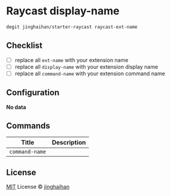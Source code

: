 # Raycast display-name

```sh
degit jinghaihan/starter-raycast raycast-ext-name
```

## Checklist

- [ ] replace all `ext-name` with your extension name
- [ ] replace all `display-name` with your extension display name
- [ ] replace all `command-name` with your extension command name

## Configuration

<!-- configs -->

**No data**

<!-- configs -->

## Commands

<!-- commands -->

| Title          | Description |
| -------------- | ----------- |
| `command-name` |             |

<!-- commands -->

## License

[MIT](./LICENSE) License © [jinghaihan](https://github.com/jinghaihan)

